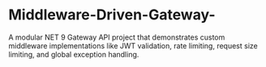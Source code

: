# Middleware-Driven-Gateway-
A modular NET 9 Gateway API project that demonstrates custom middleware implementations like JWT validation, rate limiting, request size limiting, and global exception handling.
